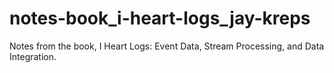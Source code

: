 # notes-book_i-heart-logs_jay-kreps
Notes from the book, I Heart Logs: Event Data, Stream Processing, and Data Integration.
